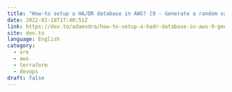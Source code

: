 ```yaml
---
title: "How-to setup a HA/DR database in AWS? [9 - Generate a random value]"
date: 2022-01-18T17:40:51Z
link: https://dev.to/adaendra/how-to-setup-a-hadr-database-in-aws-9-generate-a-random-value-5g8a?utm_medium=RSS&utm_source=news.12bit.vn
site: dev.to
language: English
category:
  - sre
  - aws
  - terraform
  - devops
draft: false
---
```

